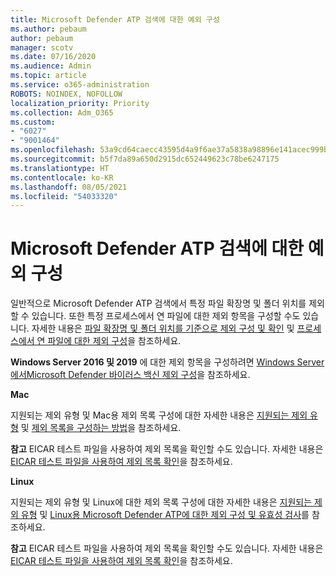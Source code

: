 ```yaml
---
title: Microsoft Defender ATP 검색에 대한 예외 구성
ms.author: pebaum
author: pebaum
manager: scotv
ms.date: 07/16/2020
ms.audience: Admin
ms.topic: article
ms.service: o365-administration
ROBOTS: NOINDEX, NOFOLLOW
localization_priority: Priority
ms.collection: Adm_O365
ms.custom:
- "6027"
- "9001464"
ms.openlocfilehash: 53a9cd64caecc43595d4a9f6ae37a5838a98896e141acec999bf9980e8a365f2
ms.sourcegitcommit: b5f7da89a650d2915dc652449623c78be6247175
ms.translationtype: HT
ms.contentlocale: ko-KR
ms.lasthandoff: 08/05/2021
ms.locfileid: "54033320"
---
```

# <a name="configuring-exclusions-for-microsoft-defender-atp-scan"></a>Microsoft Defender ATP 검색에 대한 예외 구성

일반적으로 Microsoft Defender ATP 검색에서 특정 파일 확장명 및 폴더 위치를 제외할 수 있습니다. 또한 특정 프로세스에서 연 파일에 대한 제외 항목을 구성할 수도 있습니다. 자세한 내용은 [파일 확장명 및 폴더 위치를 기준으로 제외 구성 및 확인](/windows/security/threat-protection/microsoft-defender-antivirus/configure-extension-file-exclusions-microsoft-defender-antivirus) 및 [프로세스에서 연 파일에 대한 제외 구성](/windows/security/threat-protection/microsoft-defender-antivirus/configure-process-opened-file-exclusions-microsoft-defender-antivirus)을 참조하세요.

**Windows Server 2016 및 2019** 에 대한 제외 항목을 구성하려면 [Windows Server에서Microsoft Defender 바이러스 백신 제외 구성](/windows/security/threat-protection/microsoft-defender-antivirus/configure-server-exclusions-microsoft-defender-antivirus)을 참조하세요.

**Mac**

지원되는 제외 유형 및 Mac용 제외 목록 구성에 대한 자세한 내용은 [지원되는 제외 유형](/windows/security/threat-protection/microsoft-defender-atp/mac-exclusions#supported-exclusion-types) 및 [제외 목록을 구성하는 방법](/windows/security/threat-protection/microsoft-defender-atp/mac-exclusions#how-to-configure-the-list-of-exclusions)을 참조하세요.

**참고** EICAR 테스트 파일을 사용하여 제외 목록을 확인할 수도 있습니다. 자세한 내용은 [EICAR 테스트 파일을 사용하여 제외 목록 확인](/windows/security/threat-protection/microsoft-defender-atp/mac-exclusions#validate-exclusions-lists-with-the-eicar-test-file)을 참조하세요. 

**Linux**

지원되는 제외 유형 및 Linux에 대한 제외 목록 구성에 대한 자세한 내용은 [지원되는 제외 유형](/windows/security/threat-protection/microsoft-defender-atp/linux-exclusions#supported-exclusion-types) 및 [Linux용 Microsoft Defender ATP에 대한 제외 구성 및 유효성 검사](/windows/security/threat-protection/microsoft-defender-atp/linux-exclusions)를 참조하세요.

**참고** EICAR 테스트 파일을 사용하여 제외 목록을 확인할 수도 있습니다. 자세한 내용은 [EICAR 테스트 파일을 사용하여 제외 목록 확인](/windows/security/threat-protection/microsoft-defender-atp/linux-exclusions#validate-exclusions-lists-with-the-eicar-test-file)을 참조하세요. 